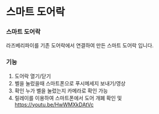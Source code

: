 # 스마트 도어락

### 스마트 도어락
라즈베리파이를 기존 도어락에서 연결하여 만든 스마트 도어락 입니다.

### 기능
1. 도어락 열기/닫기
2. 벨을 눌렀을때 스마트폰으로 푸시메세지 보내기/영상 
3. 확인 누가 벨을 눌렀는지 카메라로 확인 가능
4. 릴레이를 이용하여 스마트폰에서 도어 개폐 확인 및 
https://youtu.be/HwWMXkDAtVc
